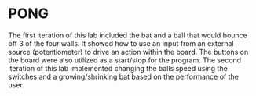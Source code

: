 # PONG

The first iteration of this lab included the bat and a ball that would bounce off 3 of the four walls. 
It showed how to use an input from an external source (potentiometer) to drive an action within the board. The buttons on the board
were also utilized as a start/stop for the program. The second iteration of this lab implemented changing the balls speed using the switches
and a growing/shrinking bat based on the performance of the user. 
